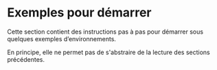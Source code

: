 # Exemples pour démarrer

Cette section contient des instructions pas à pas pour démarrer sous quelques exemples d’environnements.

En principe, elle ne permet pas de s'abstraire de la lecture des sections précédentes.

